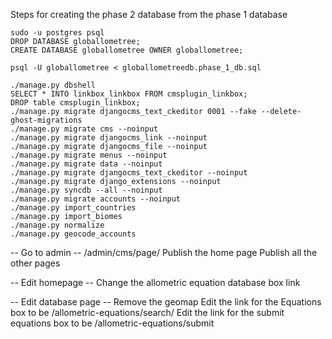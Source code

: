
Steps for creating the phase 2 database from the phase 1 database

```
sudo -u postgres psql
DROP DATABASE globallometree;
CREATE DATABASE globallometree OWNER globallometree;

psql -U globallometree < globallometreedb.phase_1_db.sql

./manage.py dbshell
SELECT * INTO linkbox_linkbox FROM cmsplugin_linkbox;
DROP table cmsplugin_linkbox;
./manage.py migrate djangocms_text_ckeditor 0001 --fake --delete-ghost-migrations
./manage.py migrate cms --noinput
./manage.py migrate djangocms_link --noinput
./manage.py migrate djangocms_file --noinput
./manage.py migrate menus --noinput
./manage.py migrate data --noinput
./manage.py migrate djangocms_text_ckeditor --noinput
./manage.py migrate django_extensions --noinput
./manage.py syncdb --all --noinput
./manage.py migrate accounts --noinput
./manage.py import_countries
./manage.py import_biomes
./manage.py normalize
./manage.py geocode_accounts

```

-- Go to admin --
/admin/cms/page/
Publish the home page
Publish all the other pages

-- Edit homepage --
Change the allometric equation database box link

-- Edit database page --
Remove the geomap
Edit the link for the Equations box to be /allometric-equations/search/
Edit the link for the submit equations box to be /allometric-equations/submit
